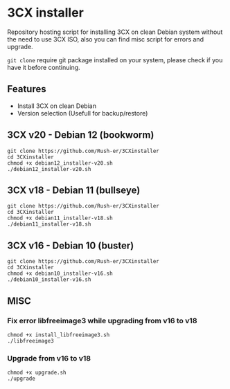 # 3CX installer
Repository hosting script for installing 3CX on clean Debian system without the need to use 3CX ISO, also you can find misc script for errors and upgrade.

`git clone` require git package installed on your system, please check if you have it before continuing.

## Features
- Install 3CX on clean Debian
- Version selection (Usefull for backup/restore)

## 3CX v20 - Debian 12 (bookworm)
``` 
git clone https://github.com/Rush-er/3CXinstaller
cd 3CXinstaller
chmod +x debian12_installer-v20.sh
./debian12_installer-v20.sh
```

## 3CX v18 - Debian 11 (bullseye)
``` 
git clone https://github.com/Rush-er/3CXinstaller
cd 3CXinstaller
chmod +x debian11_installer-v18.sh
./debian11_installer-v18.sh
```

## 3CX v16 - Debian 10 (buster)
``` 
git clone https://github.com/Rush-er/3CXinstaller
cd 3CXinstaller
chmod +x debian10_installer-v16.sh
./debian10_installer-v16.sh
```


## MISC

### Fix error libfreeimage3 while upgrading from v16 to v18
``` 
chmod +x install_libfreeimage3.sh
./libfreeimage3
```

### Upgrade from v16 to v18
``` 
chmod +x upgrade.sh
./upgrade
```
